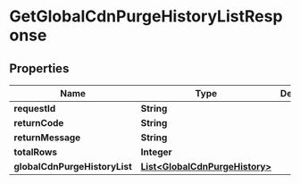 
# GetGlobalCdnPurgeHistoryListResponse

## Properties
Name | Type | Description | Notes
------------ | ------------- | ------------- | -------------
**requestId** | **String** |  |  [optional]
**returnCode** | **String** |  |  [optional]
**returnMessage** | **String** |  |  [optional]
**totalRows** | **Integer** |  |  [optional]
**globalCdnPurgeHistoryList** | [**List&lt;GlobalCdnPurgeHistory&gt;**](GlobalCdnPurgeHistory.md) |  |  [optional]



